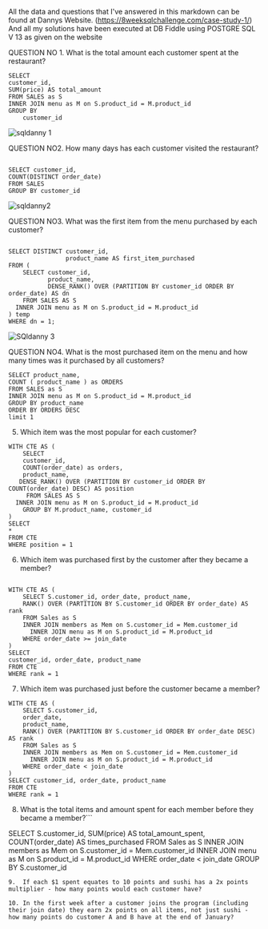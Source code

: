 All the data and questions that I've answered in this markdown can be found at Dannys Website. (https://8weeksqlchallenge.com/case-study-1/)
And all my solutions have been executed at DB Fiddle using POSTGRE SQL V 13 as given on the website

QUESTION NO 1. What is the total amount each customer spent at the restaurant?

```
SELECT 
customer_id,
SUM(price) AS total_amount
FROM SALES as S
INNER JOIN menu as M on S.product_id = M.product_id
GROUP BY 
    customer_id
```
![sqldanny 1](https://github.com/user-attachments/assets/23bcbc4a-afd4-441d-9218-d2130c86bfe3)

QUESTION NO2. How many days has each customer visited the restaurant?
```

SELECT customer_id, 
COUNT(DISTINCT order_date)
FROM SALES
GROUP BY customer_id

```
![sqldanny2](https://github.com/user-attachments/assets/54b50aba-e852-4170-bfe1-dd57cf9f45d1)

QUESTION NO3. What was the first item from the menu purchased by each customer?

```

SELECT DISTINCT customer_id,
                product_name AS first_item_purchased
FROM (
    SELECT customer_id,
           product_name,
           DENSE_RANK() OVER (PARTITION BY customer_id ORDER BY order_date) AS dn
    FROM SALES AS S 
  INNER JOIN menu as M on S.product_id = M.product_id
) temp
WHERE dn = 1;

```
![SQldanny 3](https://github.com/user-attachments/assets/532288b4-eb77-4882-84e8-c78b7b20adf8)

QUESTION NO4. What is the most purchased item on the menu and how many times was it purchased by all customers?

```
SELECT product_name,
COUNT ( product_name ) as ORDERS
FROM SALES as S
INNER JOIN menu as M on S.product_id = M.product_id
GROUP BY product_name
ORDER BY ORDERS DESC
limit 1

```

5.  Which item was the most popular for each customer?

```
WITH CTE AS (
	SELECT 
	customer_id,
    COUNT(order_date) as orders,
    product_name,
   DENSE_RANK() OVER (PARTITION BY customer_id ORDER BY COUNT(order_date) DESC) AS position
     FROM SALES AS S 
  INNER JOIN menu as M on S.product_id = M.product_id
    GROUP BY M.product_name, customer_id
) 
SELECT 
*
FROM CTE 
WHERE position = 1

```
6. Which item was purchased first by the customer after they became a member?

```

WITH CTE AS (
    SELECT S.customer_id, order_date, product_name, 
    RANK() OVER (PARTITION BY S.customer_id ORDER BY order_date) AS rank
    FROM Sales as S
    INNER JOIN members as Mem on S.customer_id = Mem.customer_id
      INNER JOIN menu as M on S.product_id = M.product_id
    WHERE order_date >= join_date
)
SELECT 
customer_id, order_date, product_name
FROM CTE
WHERE rank = 1

```
7. Which item was purchased just before the customer became a member?
```
WITH CTE AS (
    SELECT S.customer_id,
    order_date,
    product_name, 
    RANK() OVER (PARTITION BY S.customer_id ORDER BY order_date DESC) AS rank
    FROM Sales as S
    INNER JOIN members as Mem on S.customer_id = Mem.customer_id
      INNER JOIN menu as M on S.product_id = M.product_id
    WHERE order_date < join_date
)
SELECT customer_id, order_date, product_name
FROM CTE
WHERE rank = 1

```
8. What is the total items and amount spent for each member before they became a member?```

SELECT S.customer_id,
SUM(price) AS total_amount_spent,
COUNT(order_date) AS times_purchased
FROM Sales as S
INNER JOIN members as Mem on S.customer_id = Mem.customer_id
INNER JOIN menu as M on S.product_id = M.product_id
WHERE order_date < join_date
GROUP BY S.customer_id

```
9.  If each $1 spent equates to 10 points and sushi has a 2x points multiplier - how many points would each customer have?
```


```
10. In the first week after a customer joins the program (including their join date) they earn 2x points on all items, not just sushi - how many points do customer A and B have at the end of January?
```
